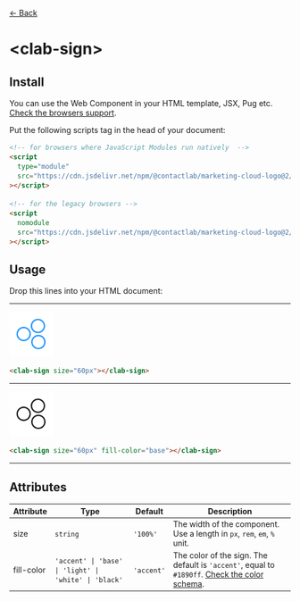 [← Back](../README.md)

# \<clab-sign>

## Install

You can use the Web Component in your HTML template, JSX, Pug etc. [Check the browsers support](./browsers-support.md).

Put the following scripts tag in the head of your document:

```html
<!-- for browsers where JavaScript Modules run natively  -->
<script
  type="module"
  src="https://cdn.jsdelivr.net/npm/@contactlab/marketing-cloud-logo@2/dist/giotramu-logo/giotramu-logo.esm.js"
></script>

<!-- for the legacy browsers -->
<script
  nomodule
  src="https://cdn.jsdelivr.net/npm/@contactlab/marketing-cloud-logo@2/dist/giotramu-logo/giotramu-logo.js"
></script>
```

## Usage

Drop this lines into your HTML document:

---

<img width="80px" src="../resources/svg/clab-sign-accent.svg" />

```html
<clab-sign size="60px"></clab-sign>
```

---

<img width="80px" src="../resources/svg/clab-sign-base.svg" />

```html
<clab-sign size="60px" fill-color="base"></clab-sign>
```

---

## Attributes

<table>
  <thead>
    <tr>
      <th>Attribute</th>
      <th>Type</th>
      <th>Default</th>
      <th>Description</th>
    </tr>
  <tbody>
    <tr>
      <td>size</td>
      <td><code>string</code></td>
      <td><code>'100%'</code></td>
      <td>The width of the component. Use a length in <code>px</code>, <code>rem</code>, <code>em</code>, <code>%</code> unit.</td>
    </tr>
    <tr>
      <td>fill-color</td>
      <td><code>'accent' | 'base' | 'light' | 'white' | 'black'</code></td>
      <td><code>'accent'</code></td>
      <td>The color of the sign. The default is <code>'accent'</code>, equal to <code>#1890ff</code>. <a href="./color-schema.md" title="Color schema">Check the color schema</a>.</td>
    </tr>
  </tbody>
</table>
